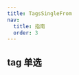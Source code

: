 ```yaml
---
title: TagsSingleFrom
nav:
  title: 指南
  order: 3
---
```


## tag 单选

```jsx | pure

```

<code src="../examples/tag/tags-single-form-use.tsx" />
